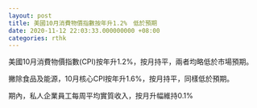 ```yaml
---
layout: post
title: 美國10月消費物價指數按年升1.2%　低於預期
date: 2020-11-12 22:03:33.000000000 +08:00
categories: rthk
---
```


美國10月消費物價指數(CPI)按年升1.2%，按月持平，兩者均略低於市場預期。

撇除食品及能源，10月核心CPI按年升1.6%，按月持平，同樣低於預期。

期內，私人企業員工每周平均實質收入，按月升幅維持0.1%
